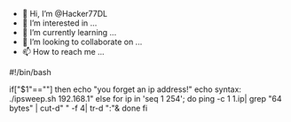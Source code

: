 - 👋 Hi, I’m @Hacker77DL
- 👀 I’m interested in ...
- 🌱 I’m currently learning ...
- 💞️ I’m looking to collaborate on ...
- 📫 How to reach me ...

<!---
Hacker77DL/Hacker77DL is a ✨ special ✨ repository because its `README.md` (this file) appears on your GitHub profile.
You can click the Preview link to take a look at your changes.
--->
#!/bin/bash

if["$1"==""]
then
echo "you forget an ip address!"
echo syntax:  ./ipsweep.sh  192.168.1"
 else
 for ip in 'seq 1 254';  do
 ping -c 1 $1.$ip| grep "64 bytes" | cut-d" " -f 4| tr-d ":"&
 done 
 fi
